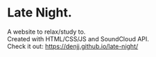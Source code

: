 # Late Night.
A website to relax/study to.\
Created with HTML/CSS/JS and SoundCloud API.\
Check it out: https://denjj.github.io/late-night/
